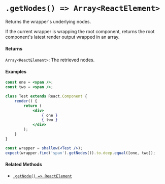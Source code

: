# `.getNodes() => Array<ReactElement>`

Returns the wrapper's underlying nodes.

If the current wrapper is wrapping the root component, returns the root component's latest render output wrapped in an array.


#### Returns

`Array<ReactElement>`: The retrieved nodes.



#### Examples

```jsx
const one = <span />;
const two = <span />;

class Test extends React.Component {
	render() {
		return (
			<div>
				{ one }
				{ two }
			</div>
		);
	}
}

const wrapper = shallow(<Test />);
expect(wrapper.find('span').getNodes()).to.deep.equal([one, two]);
```



#### Related Methods

- [`.getNode() => ReactElement`](getNode.md)
